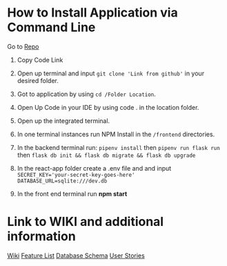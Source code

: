 































































































































































# How to Install Application via Command Line
Go to [Repo](https://github.com/Hansen-G/TheGramme)
 1. Copy Code Link


 2. Open up terminal and input  ```git clone 'Link from github'``` in your desired folder.


 3. Got to application by using ```cd /Folder Location```.


 4. Open Up Code in your IDE by using code . in the location folder.


 5. Open up the integrated terminal.


 6. In one terminal instances run NPM Install in the ```/frontend``` directories.



 7. In the backend terminal run: ```pipenv install```  then  ```pipenv run flask run ``` then ```flask db init && flask db migrate && flask db upgrade```


 8. In the react-app folder create a .env file and and input ```SECRET_KEY='your-secret-key-goes-here' DATABASE_URL=sqlite:///dev.db```


 9. In the front end terminal run **npm start**


# Link to WIKI and additional information
[Wiki](https://github.com/Hansen-G/TheGramme/wiki)
[Feature List](https://github.com/Hansen-G/TheGramme/wiki/Feature-List)
[Database Schema](https://github.com/Hansen-G/TheGramme/wiki/Database-Schema-Image-with-Relationships)
[User Stories](https://github.com/Hansen-G/TheGramme/wiki/User-Stories)
